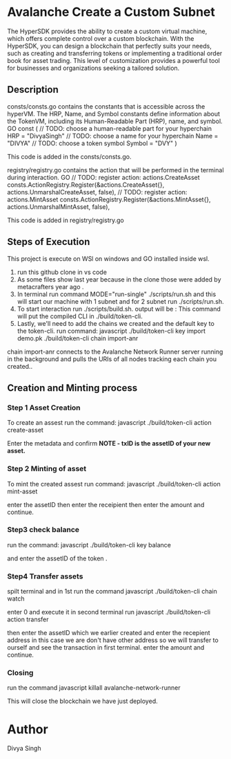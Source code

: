 # Avalanche Create a Custom Subnet

The HyperSDK provides the ability to create a custom virtual machine, which offers complete control over a custom blockchain. With the HyperSDK, you can design a blockchain that perfectly suits your needs, such as creating and transferring tokens or implementing a traditional order book for asset trading. This level of customization provides a powerful tool for businesses and organizations seeking a tailored solution.


## Description 
consts/consts.go contains the constants that is accessible across the hyperVM. The HRP, Name, and Symbol constants define information about the TokenVM, including its Human-Readable Part (HRP), name, and symbol.
GO
const (
	// TODO: choose a human-readable part for your hyperchain
	HRP = "DivyaSingh"
	// TODO: choose a name for your hyperchain
	Name = "DIVYA"
	// TODO: choose a token symbol
	Symbol = "DVY"
)

This code is added in the consts/consts.go.

registry/registry.go contains the action that will be performed in the terminal during interaction.
GO
// TODO: register action: actions.CreateAsset
consts.ActionRegistry.Register(&actions.CreateAsset{}, actions.UnmarshalCreateAsset, false),
// TODO: register action: actions.MintAsset
consts.ActionRegistry.Register(&actions.MintAsset{}, actions.UnmarshalMintAsset, false),

This code is added in registry/registry.go

## Steps of Execution
This project is execute on WSl on windows and GO installed inside wsl.<br>
1) run this github clone in vs code
2) As some files show last year because in the clone those were added by metacrafters year ago .
3) In terminal run command MODE="run-single" ./scripts/run.sh and this will start our machine with 1 subnet and for 2 subnet run ./scripts/run.sh. 
4) To start interaction run ./scripts/build.sh. output will be :
This command will put the compiled CLI in ./build/token-cli.
5) Lastly, we'll need to add the chains we created and the default key to the token-cli. run command:
javascript
./build/token-cli key import demo.pk
./build/token-cli chain import-anr

chain import-anr connects to the Avalanche Network Runner server running in the background and pulls the URIs of all nodes tracking each chain you created..

## Creation and Minting process
### Step 1 Asset Creation
To create an assest run the command:
javascript
./build/token-cli action create-asset

Enter the metadata and confirm
<b>NOTE - txID is the assetID of your new asset.</b>

### Step 2 Minting of asset
To mint the created assest run command:
javascript
./build/token-cli action mint-asset

enter the assetID then enter the receipient then enter the amount and continue.

### Step3 check balance
run the command:
javascript
./build/token-cli key balance

and enter the assetID of the token .

### Step4 Transfer assets
spilt terminal and in 1st run the command 
javascript
./build/token-cli chain watch

enter 0 and execute it
in second terminal run
javascript
./build/token-cli action transfer

then enter the assetID which we earlier created and enter the recepient address in this case we are don't have other address so we will transfer to ourself and see the transaction in first terminal. enter the amount and continue.

### Closing 
run the command 
javascript
killall avalanche-network-runner

This will close the blockchain we have just deployed.

# Author 
Divya Singh
